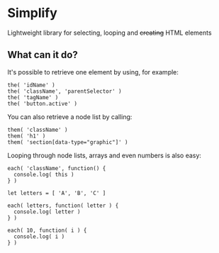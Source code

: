 # Simplify

Lightweight library for selecting, looping and ~~creating~~ HTML elements

## What can it do?

It's possible to retrieve one element by using, for example:

```
the( 'idName' )
the( 'className', 'parentSelector' )
the( 'tagName' )
the( 'button.active' )
```

You can also retrieve a node list by calling:

```
them( 'className' )
them( 'h1' )
them( 'section[data-type="graphic"]' )
```

Looping through node lists, arrays and even numbers is also easy:

```
each( 'className', function() {
  console.log( this )
} )

let letters = [ 'A', 'B', 'C' ]

each( letters, function( letter ) {
  console.log( letter )
} )

each( 10, function( i ) {
  console.log( i )
} )
```
